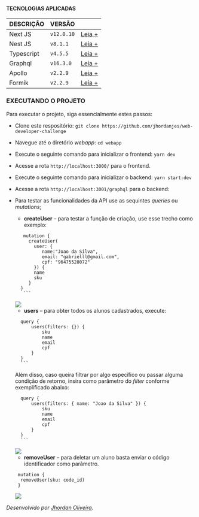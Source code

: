 #### TECNOLOGIAS APLICADAS

| DESCRIÇÃO  | VERSÃO     |                                           |
| ---------- | ---------- | ----------------------------------------- |
| Next JS    | `v12.0.10` | [Leia +](https://nextjs.org/docs)         |
| Nest JS    | `v8.1.1`   | [Leia +](https://docs.nestjs.com/)        |
| Typescript | `v4.5.5`   | [Leia +](https://www.typescriptlang.org/) |
| Graphql    | `v16.3.0`  | [Leia +](https://graphql.org/code/)       |
| Apollo     | `v2.2.9`   | [Leia +](https://www.apollographql.com/)  |
| Formik     | `v2.2.9`   | [Leia +](https://formik.org/)             |

### EXECUTANDO O PROJETO

Para executar o projeto, siga essencialmente estes passos:

- Clone este respositório:
  `git clone https://github.com/jhordanjes/web-developer-challenge`
- Navegue até o diretório _webapp_:
  `cd webapp`

- Execute o seguinte comando para inicializar o frontend:
  `yarn dev`

- Acesse a rota `http://localhost:3000/` para o frontend.

- Execute o seguinte comando para inicializar o backend:
  `yarn start:dev`

- Acesse a rota `http://localhost:3001/graphql` para o backend:

- Para testar as funcionalidades da API use as sequintes _queries_ ou _mutations_;

  - **createUser** – para testar a função de criação, use esse trecho como exemplo:

  ````
  	 mutation {
  	   createUser(
  	     user: {
  	        name:"Joao da Silva",
            email: "gabrielll@gmail.com",
            cpf: "96475528072"
  	     }) {
  	     name
  	     sku
  	   }
  	}
  	 ```
  ````

    <img src="https://github.com/jhordanjes/wa/blob">

  - **users** – para obter todos os alunos cadastrados, execute:

  ````
  	query {
  		users(filters: {}) {
  			sku
  			name
  			email
  			cpf
  		}
  	}
  	```
  ````

  Além disso, caso queira filtrar por algo específico ou passar alguma condição de retorno, insira como parâmetro do _filter_ conforme exemplificado abaixo:

  ````
  	query {
  		users(filters: { name: "Joao da Silva" }) {
  			sku
  			name
  			email
  			cpf
  		}
  	}
  	```
  ````

  <img src="https://github.com/jhordanjes/wa/blob">

  - **removeUser** – para deletar um aluno basta enviar o código identificador como parâmetro.

  ```
   mutation {
  	removeUser(sku: code_id)
   }
  ```

  <img src="https://github.com/jhordanjes/wa/blob">

_Desenvolvido por [Jhordan Oliveira](https://github.com/jhordanjes)._
